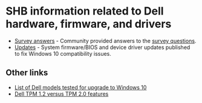 # SHB information related to Dell hardware, firmware, and drivers

* [Survey answers](./Survey.md) - Community provided answers to the [survey questions](./../README.md#hardware-and-firmware-survey).
* [Updates](./Updates.md) - System firmware/BIOS and device driver updates published to fix Windows 10 compatibility issues.

## Other links
* [List of Dell models tested for upgrade to Windows 10](http://www.dell.com/support/article/us/en/19/SLN297954)
* [Dell TPM 1.2 versus TPM 2.0 features](http://en.community.dell.com/techcenter/enterprise-client/w/wiki/11849.tpm-1-2-vs-2-0-features)